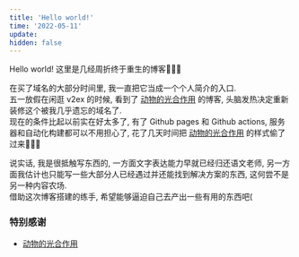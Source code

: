 ```yaml
---
title: 'Hello world!'
time: '2022-05-11'
update: 
hidden: false
---
```

Hello world! 这里是几经周折终于重生的博客🎉🎉🎉  

在买了域名的大部分时间里, 我一直把它当成一个个人简介的入口.  
五一放假在闲逛 v2ex 的时候, 看到了 [动物的光合作用](https://github.com/mebtte/animal_photosynthesis) 的博客, 头脑发热决定重新装修这个被我几乎遗忘的域名了.  
现在的条件比起以前实在好太多了, 有了 Github pages 和 Github actions, 服务器和自动化构建都可以不用担心了,  花了几天时间把 [动物的光合作用](https://github.com/mebtte/animal_photosynthesis) 的样式偷了过来🤣🤣🤣

说实话, 我是很抵触写东西的, 一方面文字表达能力早就已经归还语文老师, 另一方面我估计也只能写一些大部分人已经遇过并还能找到解决方案的东西, 这何尝不是另一种内容农场.  
借助这次博客搭建的练手, 希望能够逼迫自己去产出一些有用的东西吧(

### 特别感谢

* [动物的光合作用](https://github.com/mebtte/animal_photosynthesis)